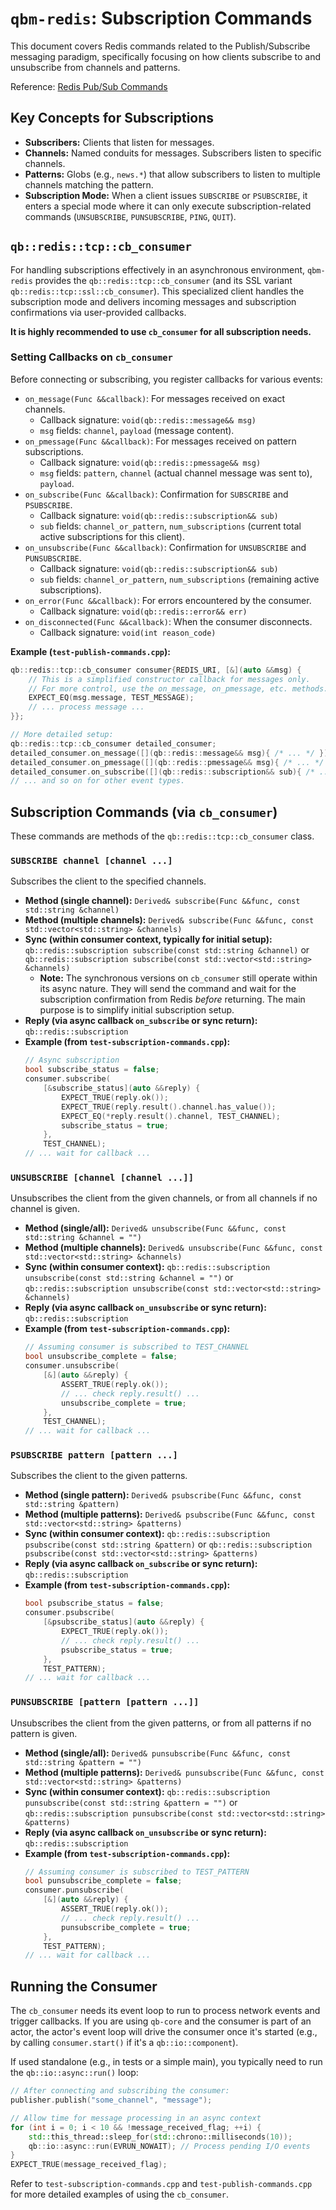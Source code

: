 # `qbm-redis`: Subscription Commands

This document covers Redis commands related to the Publish/Subscribe messaging paradigm, specifically focusing on how clients subscribe to and unsubscribe from channels and patterns.

Reference: [Redis Pub/Sub Commands](https://redis.io/commands/?group=pubsub)

## Key Concepts for Subscriptions

*   **Subscribers:** Clients that listen for messages.
*   **Channels:** Named conduits for messages. Subscribers listen to specific channels.
*   **Patterns:** Globs (e.g., `news.*`) that allow subscribers to listen to multiple channels matching the pattern.
*   **Subscription Mode:** When a client issues `SUBSCRIBE` or `PSUBSCRIBE`, it enters a special mode where it can only execute subscription-related commands (`UNSUBSCRIBE`, `PUNSUBSCRIBE`, `PING`, `QUIT`).

## `qb::redis::tcp::cb_consumer`

For handling subscriptions effectively in an asynchronous environment, `qbm-redis` provides the `qb::redis::tcp::cb_consumer` (and its SSL variant `qb::redis::tcp::ssl::cb_consumer`). This specialized client handles the subscription mode and delivers incoming messages and subscription confirmations via user-provided callbacks.

**It is highly recommended to use `cb_consumer` for all subscription needs.**

### Setting Callbacks on `cb_consumer`

Before connecting or subscribing, you register callbacks for various events:

*   `on_message(Func &&callback)`: For messages received on exact channels.
    *   Callback signature: `void(qb::redis::message&& msg)`
    *   `msg` fields: `channel`, `payload` (message content).
*   `on_pmessage(Func &&callback)`: For messages received on pattern subscriptions.
    *   Callback signature: `void(qb::redis::pmessage&& msg)`
    *   `msg` fields: `pattern`, `channel` (actual channel message was sent to), `payload`.
*   `on_subscribe(Func &&callback)`: Confirmation for `SUBSCRIBE` and `PSUBSCRIBE`.
    *   Callback signature: `void(qb::redis::subscription&& sub)`
    *   `sub` fields: `channel_or_pattern`, `num_subscriptions` (current total active subscriptions for this client).
*   `on_unsubscribe(Func &&callback)`: Confirmation for `UNSUBSCRIBE` and `PUNSUBSCRIBE`.
    *   Callback signature: `void(qb::redis::subscription&& sub)`
    *   `sub` fields: `channel_or_pattern`, `num_subscriptions` (remaining active subscriptions).
*   `on_error(Func &&callback)`: For errors encountered by the consumer.
    *   Callback signature: `void(qb::redis::error&& err)`
*   `on_disconnected(Func &&callback)`: When the consumer disconnects.
    *   Callback signature: `void(int reason_code)`

**Example (`test-publish-commands.cpp`):**
```cpp
qb::redis::tcp::cb_consumer consumer{REDIS_URI, [&](auto &&msg) {
    // This is a simplified constructor callback for messages only.
    // For more control, use the on_message, on_pmessage, etc. methods.
    EXPECT_EQ(msg.message, TEST_MESSAGE);
    // ... process message ...
}};

// More detailed setup:
qb::redis::tcp::cb_consumer detailed_consumer;
detailed_consumer.on_message([](qb::redis::message&& msg){ /* ... */ });
detailed_consumer.on_pmessage([](qb::redis::pmessage&& msg){ /* ... */ });
detailed_consumer.on_subscribe([](qb::redis::subscription&& sub){ /* ... */ });
// ... and so on for other event types.
```

## Subscription Commands (via `cb_consumer`)

These commands are methods of the `qb::redis::tcp::cb_consumer` class.

### `SUBSCRIBE channel [channel ...]`

Subscribes the client to the specified channels.

*   **Method (single channel):** `Derived& subscribe(Func &&func, const std::string &channel)`
*   **Method (multiple channels):** `Derived& subscribe(Func &&func, const std::vector<std::string> &channels)`
*   **Sync (within consumer context, typically for initial setup):** `qb::redis::subscription subscribe(const std::string &channel)` or `qb::redis::subscription subscribe(const std::vector<std::string> &channels)`
    *   **Note:** The synchronous versions on `cb_consumer` still operate within its async nature. They will send the command and wait for the subscription confirmation from Redis *before* returning. The main purpose is to simplify initial subscription setup.
*   **Reply (via async callback `on_subscribe` or sync return):** `qb::redis::subscription`
*   **Example (from `test-subscription-commands.cpp`):**
    ```cpp
    // Async subscription
    bool subscribe_status = false;
    consumer.subscribe(
        [&subscribe_status](auto &&reply) {
            EXPECT_TRUE(reply.ok());
            EXPECT_TRUE(reply.result().channel.has_value());
            EXPECT_EQ(*reply.result().channel, TEST_CHANNEL);
            subscribe_status = true;
        },
        TEST_CHANNEL);
    // ... wait for callback ...
    ```

### `UNSUBSCRIBE [channel [channel ...]]`

Unsubscribes the client from the given channels, or from all channels if no channel is given.

*   **Method (single/all):** `Derived& unsubscribe(Func &&func, const std::string &channel = "")`
*   **Method (multiple channels):** `Derived& unsubscribe(Func &&func, const std::vector<std::string> &channels)`
*   **Sync (within consumer context):** `qb::redis::subscription unsubscribe(const std::string &channel = "")` or `qb::redis::subscription unsubscribe(const std::vector<std::string> &channels)`
*   **Reply (via async callback `on_unsubscribe` or sync return):** `qb::redis::subscription`
*   **Example (from `test-subscription-commands.cpp`):**
    ```cpp
    // Assuming consumer is subscribed to TEST_CHANNEL
    bool unsubscribe_complete = false;
    consumer.unsubscribe(
        [&](auto &&reply) {
            ASSERT_TRUE(reply.ok());
            // ... check reply.result() ...
            unsubscribe_complete = true;
        },
        TEST_CHANNEL);
    // ... wait for callback ...
    ```

### `PSUBSCRIBE pattern [pattern ...]`

Subscribes the client to the given patterns.

*   **Method (single pattern):** `Derived& psubscribe(Func &&func, const std::string &pattern)`
*   **Method (multiple patterns):** `Derived& psubscribe(Func &&func, const std::vector<std::string> &patterns)`
*   **Sync (within consumer context):** `qb::redis::subscription psubscribe(const std::string &pattern)` or `qb::redis::subscription psubscribe(const std::vector<std::string> &patterns)`
*   **Reply (via async callback `on_subscribe` or sync return):** `qb::redis::subscription`
*   **Example (from `test-subscription-commands.cpp`):**
    ```cpp
    bool psubscribe_status = false;
    consumer.psubscribe(
        [&psubscribe_status](auto &&reply) {
            EXPECT_TRUE(reply.ok());
            // ... check reply.result() ...
            psubscribe_status = true;
        },
        TEST_PATTERN);
    // ... wait for callback ...
    ```

### `PUNSUBSCRIBE [pattern [pattern ...]]`

Unsubscribes the client from the given patterns, or from all patterns if no pattern is given.

*   **Method (single/all):** `Derived& punsubscribe(Func &&func, const std::string &pattern = "")`
*   **Method (multiple patterns):** `Derived& punsubscribe(Func &&func, const std::vector<std::string> &patterns)`
*   **Sync (within consumer context):** `qb::redis::subscription punsubscribe(const std::string &pattern = "")` or `qb::redis::subscription punsubscribe(const std::vector<std::string> &patterns)`
*   **Reply (via async callback `on_unsubscribe` or sync return):** `qb::redis::subscription`
*   **Example (from `test-subscription-commands.cpp`):**
    ```cpp
    // Assuming consumer is subscribed to TEST_PATTERN
    bool punsubscribe_complete = false;
    consumer.punsubscribe(
        [&](auto &&reply) {
            ASSERT_TRUE(reply.ok());
            // ... check reply.result() ...
            punsubscribe_complete = true;
        },
        TEST_PATTERN);
    // ... wait for callback ...
    ```

## Running the Consumer

The `cb_consumer` needs its event loop to run to process network events and trigger callbacks. If you are using `qb-core` and the consumer is part of an actor, the actor's event loop will drive the consumer once it's started (e.g., by calling `consumer.start()` if it's a `qb::io::component`).

If used standalone (e.g., in tests or a simple main), you typically need to run the `qb::io::async::run()` loop:

```cpp
// After connecting and subscribing the consumer:
publisher.publish("some_channel", "message");

// Allow time for message processing in an async context
for (int i = 0; i < 10 && !message_received_flag; ++i) {
    std::this_thread::sleep_for(std::chrono::milliseconds(10));
    qb::io::async::run(EVRUN_NOWAIT); // Process pending I/O events
}
EXPECT_TRUE(message_received_flag);
```

Refer to `test-subscription-commands.cpp` and `test-publish-commands.cpp` for more detailed examples of using the `cb_consumer`. 